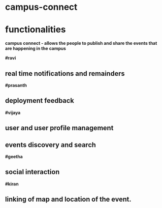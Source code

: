 # campus-connect
# functionalities
<b> campus connect - allows the people to publish and share the events that are happening in the campus <b>

#ravi
## real time notifications and remainders
#prasanth
## deployment feedback
#vijaya
## user and user profile management
## events discovery and search
#geetha
## social interaction
#kiran
## linking of map and location of the event.
